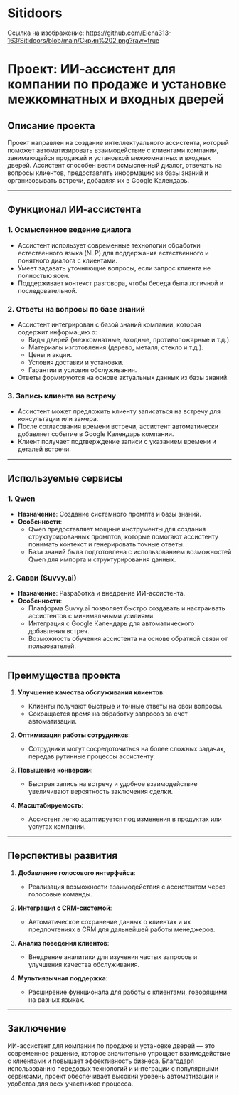 # Sitidoors

Ссылка на изображение: https://github.com/Elena313-163/Sitidoors/blob/main/Скрин%202.png?raw=true


# Проект: ИИ-ассистент для компании по продаже и установке межкомнатных и входных дверей

## Описание проекта
Проект направлен на создание интеллектуального ассистента, который поможет автоматизировать взаимодействие с клиентами компании, занимающейся продажей и установкой межкомнатных и входных дверей. Ассистент способен вести осмысленный диалог, отвечать на вопросы клиентов, предоставлять информацию из базы знаний и организовывать встречи, добавляя их в Google Календарь.

---

## Функционал ИИ-ассистента

### 1. **Осмысленное ведение диалога**
   - Ассистент использует современные технологии обработки естественного языка (NLP) для поддержания естественного и понятного диалога с клиентами.
   - Умеет задавать уточняющие вопросы, если запрос клиента не полностью ясен.
   - Поддерживает контекст разговора, чтобы беседа была логичной и последовательной.

### 2. **Ответы на вопросы по базе знаний**
   - Ассистент интегрирован с базой знаний компании, которая содержит информацию о:
     - Виды дверей (межкомнатные, входные, противопожарные и т.д.).
     - Материалы изготовления (дерево, металл, стекло и т.д.).
     - Цены и акции.
     - Условия доставки и установки.
     - Гарантии и условия обслуживания.
   - Ответы формируются на основе актуальных данных из базы знаний.

### 3. **Запись клиента на встречу**
   - Ассистент может предложить клиенту записаться на встречу для консультации или замера.
   - После согласования времени встречи, ассистент автоматически добавляет событие в Google Календарь компании.
   - Клиент получает подтверждение записи с указанием времени и деталей встречи.

---

## Используемые сервисы

### 1. **Qwen**
   - **Назначение**: Создание системного промпта и базы знаний.
   - **Особенности**:
     - Qwen предоставляет мощные инструменты для создания структурированных промптов, которые помогают ассистенту понимать контекст и генерировать точные ответы.
     - База знаний была подготовлена с использованием возможностей Qwen для импорта и структурирования данных.

### 2. **Савви (Suvvy.ai)**
   - **Назначение**: Разработка и внедрение ИИ-ассистента.
   - **Особенности**:
     - Платформа Suvvy.ai позволяет быстро создавать и настраивать ассистентов с минимальными усилиями.
     - Интеграция с Google Календарь для автоматического добавления встреч.
     - Возможность обучения ассистента на основе обратной связи от пользователей.

---

## Преимущества проекта

1. **Улучшение качества обслуживания клиентов**:
   - Клиенты получают быстрые и точные ответы на свои вопросы.
   - Сокращается время на обработку запросов за счет автоматизации.

2. **Оптимизация работы сотрудников**:
   - Сотрудники могут сосредоточиться на более сложных задачах, передав рутинные процессы ассистенту.

3. **Повышение конверсии**:
   - Быстрая запись на встречу и удобное взаимодействие увеличивают вероятность заключения сделки.

4. **Масштабируемость**:
   - Ассистент легко адаптируется под изменения в продуктах или услугах компании.

---

## Перспективы развития

1. **Добавление голосового интерфейса**:
   - Реализация возможности взаимодействия с ассистентом через голосовые команды.

2. **Интеграция с CRM-системой**:
   - Автоматическое сохранение данных о клиентах и их предпочтениях в CRM для дальнейшей работы менеджеров.

3. **Анализ поведения клиентов**:
   - Внедрение аналитики для изучения частых запросов и улучшения качества обслуживания.

4. **Мультиязычная поддержка**:
   - Расширение функционала для работы с клиентами, говорящими на разных языках.

---

## Заключение
ИИ-ассистент для компании по продаже и установке дверей — это современное решение, которое значительно упрощает взаимодействие с клиентами и повышает эффективность бизнеса. Благодаря использованию передовых технологий и интеграции с популярными сервисами, проект обеспечивает высокий уровень автоматизации и удобства для всех участников процесса.
